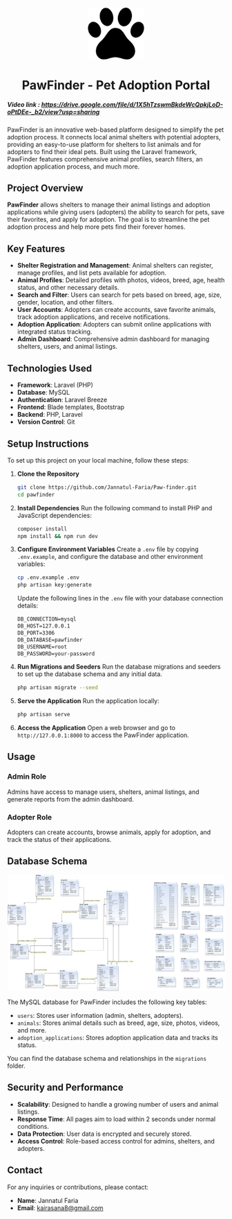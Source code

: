 <p align="center"><a href="https://laravel.com" target="_blank"><img src=".\\public\backend\assets\images\paw-removebg-preview.png" width="130" alt="Laravel Logo"></a></p>

<h1 align="center">PawFinder - Pet Adoption Portal</h1>


##### Video link : https://drive.google.com/file/d/1X5hTzswmBkdeWcQpkjLoD-oPtDEe-_b2/view?usp=sharing
PawFinder is an innovative web-based platform designed to simplify the pet adoption process. It connects local animal shelters with potential adopters, providing an easy-to-use platform for shelters to list animals and for adopters to find their ideal pets. Built using the Laravel framework, PawFinder features comprehensive animal profiles, search filters, an adoption application process, and much more.

## Project Overview

**PawFinder** allows shelters to manage their animal listings and adoption applications while giving users (adopters) the ability to search for pets, save their favorites, and apply for adoption. The goal is to streamline the pet adoption process and help more pets find their forever homes.

## Key Features

- **Shelter Registration and Management**: Animal shelters can register, manage profiles, and list pets available for adoption.
- **Animal Profiles**: Detailed profiles with photos, videos, breed, age, health status, and other necessary details.
- **Search and Filter**: Users can search for pets based on breed, age, size, gender, location, and other filters.
- **User Accounts**: Adopters can create accounts, save favorite animals, track adoption applications, and receive notifications.
- **Adoption Application**: Adopters can submit online applications with integrated status tracking.
- **Admin Dashboard**: Comprehensive admin dashboard for managing shelters, users, and animal listings.

## Technologies Used

- **Framework**: Laravel (PHP)
- **Database**: MySQL
- **Authentication**: Laravel Breeze
- **Frontend**: Blade templates, Bootstrap
- **Backend**: PHP, Laravel
- **Version Control**: Git

## Setup Instructions

To set up this project on your local machine, follow these steps:

1. **Clone the Repository**
   ```bash
   git clone https://github.com/Jannatul-Faria/Paw-finder.git
   cd pawfinder
   ```

2. **Install Dependencies**
   Run the following command to install PHP and JavaScript dependencies:
   ```bash
   composer install
   npm install && npm run dev
   ```

3. **Configure Environment Variables**
   Create a `.env` file by copying `.env.example`, and configure the database and other environment variables:
   ```bash
   cp .env.example .env
   php artisan key:generate
   ```

   Update the following lines in the `.env` file with your database connection details:

   ```env
   DB_CONNECTION=mysql
   DB_HOST=127.0.0.1
   DB_PORT=3306
   DB_DATABASE=pawfinder
   DB_USERNAME=root
   DB_PASSWORD=your-password
   ```

4. **Run Migrations and Seeders**
   Run the database migrations and seeders to set up the database schema and any initial data.
   ```bash
   php artisan migrate --seed
   ```

5. **Serve the Application**
   Run the application locally:
   ```bash
   php artisan serve
   ```

6. **Access the Application**
   Open a web browser and go to `http://127.0.0.1:8000` to access the PawFinder application.

## Usage

### Admin Role
Admins have access to manage users, shelters, animal listings, and generate reports from the admin dashboard.

### Adopter Role
Adopters can create accounts, browse animals, apply for adoption, and track the status of their applications.

## Database Schema
<img src=".\\public\backend\assets\images\pawfinder.png" width="" alt="Laravel Logo"></a></p>
The MySQL database for PawFinder includes the following key tables:


- `users`: Stores user information (admin, shelters, adopters).
- `animals`: Stores animal details such as breed, age, size, photos, videos, and more.
- `adoption_applications`: Stores adoption application data and tracks its status.

  
You can find the database schema and relationships in the `migrations` folder.

## Security and Performance

- **Scalability**: Designed to handle a growing number of users and animal listings.
- **Response Time**: All pages aim to load within 2 seconds under normal conditions.
- **Data Protection**: User data is encrypted and securely stored.
- **Access Control**: Role-based access control for admins, shelters, and adopters.



## Contact

For any inquiries or contributions, please contact:
- **Name**: Jannatul Faria
- **Email**: kairasana8@gmail.com
